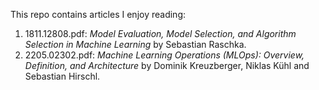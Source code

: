 This repo contains articles I enjoy reading:

1. 1811.12808.pdf: _Model Evaluation, Model Selection, and Algorithm Selection in Machine Learning_ by Sebastian Raschka.
2. 2205.02302.pdf: _Machine Learning Operations (MLOps): Overview, Definition, and Architecture_ by Dominik Kreuzberger, Niklas Kühl and Sebastian Hirschl.
